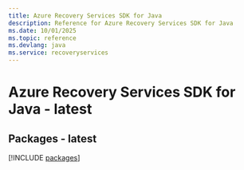 ```yaml
---
title: Azure Recovery Services SDK for Java
description: Reference for Azure Recovery Services SDK for Java
ms.date: 10/01/2025
ms.topic: reference
ms.devlang: java
ms.service: recoveryservices
---
```

# Azure Recovery Services SDK for Java - latest
## Packages - latest
[!INCLUDE [packages](recovery-services-index.md)]